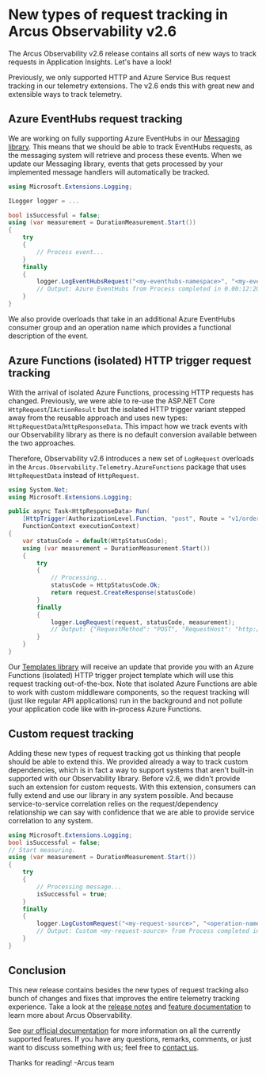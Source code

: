 # New types of request tracking in Arcus Observability v2.6
The Arcus Observability v2.6 release contains all sorts of new ways to track requests in Application Insights. Let's have a look!

Previously, we only supported HTTP and Azure Service Bus request tracking in our telemetry extensions. The v2.6 ends this with great new and extensible ways to track telemetry.

## Azure EventHubs request tracking
We are working on fully supporting Azure EventHubs in our [Messaging library](https://messaging.arcus-azure.net/). This means that we should be able to track EventHubs requests, as the messaging system will retrieve and process these events. When we update our Messaging library, events that gets processed by your implemented message handlers will automatically be tracked.

```csharp
using Microsoft.Extensions.Logging;

ILogger logger = ...

bool isSuccessful = false;
using (var measurement = DurationMeasurement.Start())
{
    try
    {
        // Process event...
    }
    finally
    {
        logger.LogEventHubsRequest("<my-eventhubs-namespace>", "<my-eventhubs-name>", isSuccessful, measurement);
        // Output: Azure EventHubs from Process completed in 0.00:12:20.8290760 at 2021-10-26T05:36:03.6067975 +02:00 - (IsSuccessful: True, Context: {[EventHubs-Namespace, <my-eventhubs-namespace>]; [EventHubs-Name, <my-eventhubs-name>]; [EventHubs-ConsumerGroup, $Default]; [TelemetryType, Request]})
    }
}
```

We also provide overloads that take in an additional Azure EventHubs consumer group and an operation name which provides a functional description of the event.

## Azure Functions (isolated) HTTP trigger request tracking
With the arrival of isolated Azure Functions, processing HTTP requests has changed. Previously, we were able to re-use the ASP.NET Core `HttpRequest`/`IActionResult` but the isolated HTTP trigger variant stepped away from the reusable approach and uses new types: `HttpRequestData`/`HttpResponseData`. This impact how we track events with our Observability library as there is no default conversion available between the two approaches.

Therefore, Observability v2.6 introduces a new set of `LogRequest` overloads in the `Arcus.Observability.Telemetry.AzureFunctions` package that uses `HttpRequestData` instead of `HttpRequest`.

```csharp
using System.Net;
using Microsoft.Extensions.Logging;

public async Task<HttpResponseData> Run(
    [HttpTrigger(AuthorizationLevel.Function, "post", Route = "v1/order")] HttpRequestData request,
    FunctionContext executionContext)
{
    var statusCode = default(HttpStatusCode);
    using (var measurement = DurationMeasurement.Start())
    {
        try
        {
            // Processing...
            statusCode = HttpStatusCode.Ok;
            return request.CreateResponse(statusCode)
        }
        finally
        {
            logger.LogRequest(request, statusCode, measurement);
            // Output: {"RequestMethod": "POST", "RequestHost": "http://localhost:5000/", "RequestUri": "http://localhost:5000/v1/order", "ResponseStatusCode": 200, "RequestDuration": "00:00:00.0191554", "RequestTime": "03/23/2020 10:12:55 +00:00", "Context": {}}
        }
    }
}
```

Our [Templates library](https://templates.arcus-azure.net/) will receive an update that provide you with an Azure Functions (isolated) HTTP trigger project template which will use this request tracking out-of-the-box. Note that isolated Azure Functions are able to work with custom middleware components, so the request tracking will (just like regular API applications) run in the background and not pollute your application code like with in-process Azure Functions.

## Custom request tracking
Adding these new types of request tracking got us thinking that people should be able to extend this. We provided already a way to track custom dependencies, which is in fact a way to support systems that aren't built-in supported with our Observability library. Before v2.6, we didn't provide such an extension for custom requests. With this extension, consumers can fully extend and use our library in any system possible. And because service-to-service correlation relies on the request/dependency relationship we can say with confidence that we are able to provide service correlation to any system.

```csharp
using Microsoft.Extensions.Logging;
bool isSuccessful = false;
// Start measuring.
using (var measurement = DurationMeasurement.Start())
{
    try
    {
        // Processing message...
        isSuccessful = true;
    }
    finally
    {
        logger.LogCustomRequest("<my-request-source>", "<operation-name>", isSuccessful, measurement);
        // Output: Custom <my-request-source> from Process completed in 0.00:12:20.8290760 at 2021-10-26T05:36:03.6067975 +02:00 - (IsSuccessful: True, Context: {[TelemetryType, Request]})
    }
}
```

## Conclusion
This new release contains besides the new types of request tracking also bunch of changes and fixes that improves the entire telemetry tracking experience. Take a look at the [release notes](https://github.com/arcus-azure/arcus.observability/releases/tag/v2.6.0) and [feature documentation](https://observability.arcus-azure.net/) to learn more about Arcus Observability.

See [our official documentation](https://observability.arcus-azure.net/) for more information on all the currently supported features.
If you have any questions, remarks, comments, or just want to discuss something with us; feel free to [contact us](https://github.com/arcus-azure/arcus.observability/issues/new/choose).

Thanks for reading!
-Arcus team